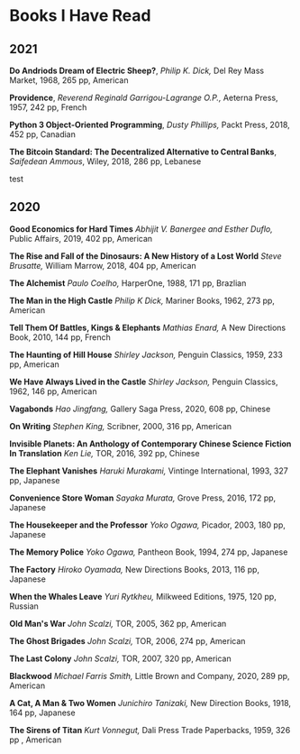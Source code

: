 # Books I Have Read

## 2021

**Do Andriods Dream of Electric Sheep?**, _Philip K. Dick,_ Del Rey Mass Market, 1968, 265 pp, American

**Providence**, _Reverend Reginald Garrigou-Lagrange O.P.,_ Aeterna Press, 1957, 242 pp, French

**Python 3 Object-Oriented Programming**, _Dusty Phillips,_ Packt Press, 2018, 452 pp, Canadian

**The Bitcoin Standard: The Decentralized Alternative to Central Banks**, _Saifedean Ammous_, Wiley, 2018, 286 pp, Lebanese

test


## 2020

**Good Economics for Hard Times** _Abhijit V. Banergee and Esther Duflo,_ Public Affairs, 2019, 402 pp, American

**The Rise and Fall of the Dinosaurs: A New History of a Lost World** _Steve Brusatte,_ William Marrow, 2018, 404 pp, American

**The Alchemist** _Paulo Coelho,_ HarperOne, 1988, 171 pp, Brazlian

**The Man in the High Castle** _Philip K Dick,_ Mariner Books, 1962, 273 pp, American

**Tell Them Of Battles, Kings & Elephants** _Mathias Enard,_ A New Directions Book, 2010, 144 pp, French

**The Haunting of Hill House** _Shirley Jackson,_ Penguin Classics, 1959, 233 pp, American

**We Have Always Lived in the Castle** _Shirley Jackson,_ Penguin Classics, 1962, 146 pp, American

**Vagabonds** _Hao Jingfang,_ Gallery Saga Press, 2020, 608 pp, Chinese

**On Writing** _Stephen King,_ Scribner, 2000, 316 pp, American

**Invisible Planets: An Anthology of Contemporary Chinese Science Fiction In Translation** _Ken Lie,_ TOR, 2016, 392 pp, Chinese

**The Elephant Vanishes** _Haruki Murakami,_ Vintinge International, 1993, 327 pp, Japanese

**Convenience Store Woman** _Sayaka Murata,_ Grove Press, 2016, 172 pp, Japanese

**The Housekeeper and the Professor** _Yoko Ogawa,_ Picador, 2003, 180 pp, Japanese

**The Memory Police** _Yoko Ogawa,_ Pantheon Book, 1994, 274 pp, Japanese

**The Factory** _Hiroko Oyamada,_  New Directions Books, 2013, 116 pp, Japanese

**When the Whales Leave** _Yuri Rytkheu,_ Milkweed Editions, 1975, 120 pp, Russian

**Old Man's War** _John Scalzi,_ TOR, 2005, 362 pp, American

**The Ghost Brigades** _John Scalzi,_ TOR, 2006, 274 pp, American

**The Last Colony** _John Scalzi,_ TOR, 2007, 320 pp, American

**Blackwood** _Michael Farris Smith,_ Little Brown and Company, 2020, 289 pp, American

**A Cat, A Man & Two Women** _Junichiro Tanizaki,_ New Direction Books, 1918, 164 pp, Japanese 

**The Sirens of Titan** _Kurt Vonnegut,_  Dali Press Trade Paperbacks, 1959, 326 pp , American
